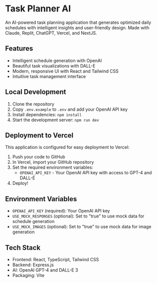 # Task Planner AI

An AI-powered task planning application that generates optimized daily schedules with intelligent insights and user-friendly design. Made with Claude, Replit, ChatGPT, Vercel, and NextJS.

## Features

- Intelligent schedule generation with OpenAI
- Beautiful task visualizations with DALL-E
- Modern, responsive UI with React and Tailwind CSS
- Intuitive task management interface

## Local Development

1. Clone the repository
2. Copy `.env.example` to `.env` and add your OpenAI API key
3. Install dependencies: `npm install`
4. Start the development server: `npm run dev`

## Deployment to Vercel

This application is configured for easy deployment to Vercel:

1. Push your code to GitHub
2. In Vercel, import your GitHub repository
3. Set the required environment variables:
   - `OPENAI_API_KEY` - Your OpenAI API key with access to GPT-4 and DALL-E
4. Deploy!

## Environment Variables

- `OPENAI_API_KEY` (required): Your OpenAI API key
- `USE_MOCK_RESPONSES` (optional): Set to "true" to use mock data for schedule generation
- `USE_MOCK_IMAGES` (optional): Set to "true" to use mock data for image generation

## Tech Stack

- Frontend: React, TypeScript, Tailwind CSS
- Backend: Express.js
- AI: OpenAI GPT-4 and DALL-E 3
- Packaging: Vite

